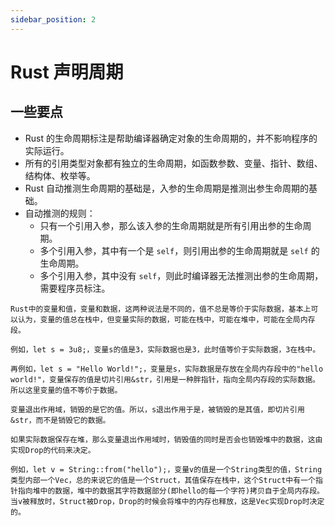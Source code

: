```yaml
---
sidebar_position: 2
---
```

    
# Rust 声明周期

## 一些要点

- Rust 的生命周期标注是帮助编译器确定对象的生命周期的，并不影响程序的实际运行。
- 所有的引用类型对象都有独立的生命周期，如函数参数、变量、指针、数组、结构体、枚举等。
- Rust 自动推测生命周期的基础是，入参的生命周期是推测出参生命周期的基础。
- 自动推测的规则：
  - 只有一个引用入参，那么该入参的生命周期就是所有引用出参的生命周期。
  - 多个引用入参，其中有一个是 `self`，则引用出参的生命周期就是 `self` 的生命周期。
  - 多个引用入参，其中没有 `self`，则此时编译器无法推测出参的生命周期，需要程序员标注。

```text
Rust中的变量和值，变量和数据，这两种说法是不同的，值不总是等价于实际数据，基本上可以认为，变量的值总在栈中，但变量实际的数据，可能在栈中，可能在堆中，可能在全局内存段。

例如，let s = 3u8;，变量s的值是3，实际数据也是3，此时值等价于实际数据，3在栈中。

再例如，let s = "Hello World!";，变量是s，实际数据是存放在全局内存段中的"hello world!"，变量保存的值是切片引用&str，引用是一种胖指针，指向全局内存段的实际数据。所以这里变量的值不等价于数据。

变量退出作用域，销毁的是它的值。所以，s退出作用于是，被销毁的是其值，即切片引用&str，而不是销毁它的数据。

如果实际数据保存在堆，那么变量退出作用域时，销毁值的同时是否会也销毁堆中的数据，这由实现Drop的代码来决定。

例如，let v = String::from("hello");，变量v的值是一个String类型的值，String类型内部一个Vec，总的来说它的值是一个Struct，其值保存在栈中，这个Struct中有一个指针指向堆中的数据，堆中的数据其字符数据部分(即hello的每一个字符)拷贝自于全局内存段。当v被释放时，Struct被Drop，Drop的时候会将堆中的内存也释放，这是Vec实现Drop时决定的。
```

      